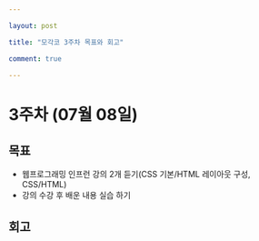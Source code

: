 ```yaml
---

layout: post

title: "모각코 3주차 목표와 회고"

comment: true

---
```




# 3주차 (07월 08일)

## 목표

 * 웹프로그래밍 인프런 강의 2개 듣기(CSS 기본/HTML	레이아웃 구성, CSS/HTML)
 * 강의 수강 후 배운 내용 실습 하기

## 회고

 